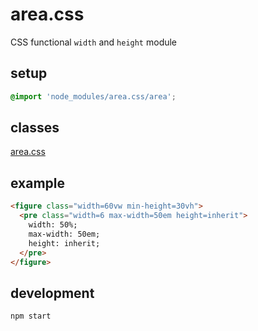 # area.css
CSS functional `width` and `height` module

## setup

```css
@import 'node_modules/area.css/area';
```

## classes

[area.css](area.css)

## example

```html
<figure class="width=60vw min-height=30vh">
  <pre class="width=6 max-width=50em height=inherit">
    width: 50%;
    max-width: 50em;
    height: inherit;
  </pre>
</figure>
```

## development

```
npm start
```
